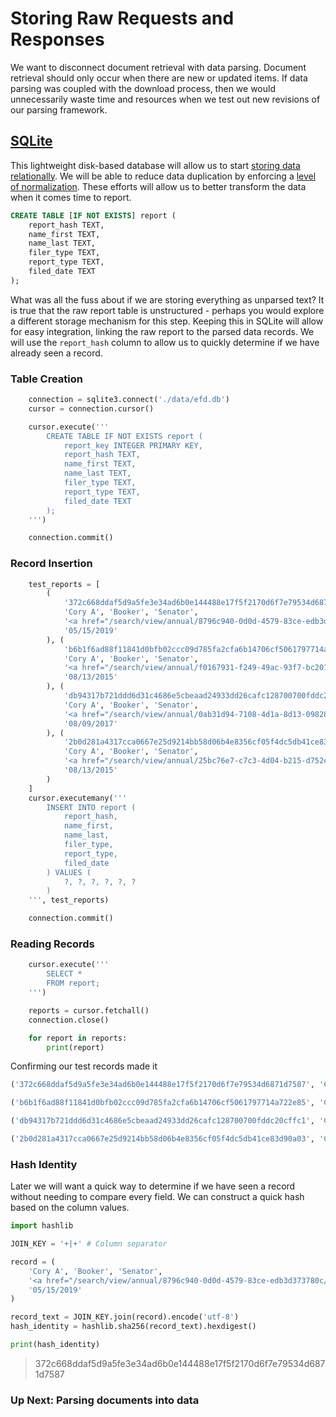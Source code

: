 # Storing Raw Requests and Responses

We want to disconnect document retrieval with data parsing. Document retrieval should only occur when there are new or updated items. If data parsing was coupled with the download process, then we would unnecessarily waste time and resources when we test out new revisions of our parsing framework.

## [SQLite](https://docs.python.org/3/library/sqlite3.html)
This lightweight disk-based database will allow us to start [storing data relationally](https://en.wikipedia.org/wiki/Relational_database). We will be able to reduce data duplication by enforcing a [level of normalization](https://en.wikipedia.org/wiki/Database_normalization). These efforts will allow us to better transform the data when it comes time to report.

```SQL
CREATE TABLE [IF NOT EXISTS] report (
    report_hash TEXT,
    name_first TEXT,
    name_last TEXT,
    filer_type TEXT,
    report_type TEXT,
    filed_date TEXT
);
```
What was all the fuss about if we are storing everything as unparsed text? It is true that the raw report table is unstructured - perhaps you would explore a different storage mechanism for this step. Keeping this in SQLite will allow for easy integration, linking the raw report to the parsed data records. We will use the `report_hash` column to allow us to quickly determine if we have already seen a record.

### Table Creation
```python
    connection = sqlite3.connect('./data/efd.db')
    cursor = connection.cursor()

    cursor.execute('''
        CREATE TABLE IF NOT EXISTS report (
            report_key INTEGER PRIMARY KEY,
            report_hash TEXT,
            name_first TEXT,
            name_last TEXT,
            filer_type TEXT,
            report_type TEXT,
            filed_date TEXT
        );
    ''')

    connection.commit()
```
### Record Insertion
```python
    test_reports = [
        (
            '372c668ddaf5d9a5fe3e34ad6b0e144488e17f5f2170d6f7e79534d6871d7587',
            'Cory A', 'Booker', 'Senator',
            '<a href="/search/view/annual/8796c940-0d0d-4579-83ce-edb3d373780c/" target="_blank">Annual Report for CY 2018</a>',
            '05/15/2019'
        ), (
            'b6b1f6ad88f11841d0bfb02ccc09d785fa2cfa6b14706cf5061797714a722e85',
            'Cory A', 'Booker', 'Senator',
            '<a href="/search/view/annual/f0167931-f249-49ac-93f7-bc2013e48a27/" target="_blank">Annual Report for CY 2014</a>',
            '08/13/2015'
        ), (
            'db94317b721ddd6d31c4686e5cbeaad24933dd26cafc128700700fddc20cffc1',
            'Cory A', 'Booker', 'Senator',
            '<a href="/search/view/annual/0ab31d94-7108-4d1a-8d13-098284271d5f/" target="_blank">Annual Report for CY 2016</a>',
            '08/09/2017'
        ), (
            '2b0d281a4317cca0667e25d9214bb58d06b4e8356cf05f4dc5db41ce83d90a03',
            'Cory A', 'Booker', 'Senator',
            '<a href="/search/view/annual/25bc76e7-c7c3-4d04-b215-d752c94dd47a/" target="_blank">Annual Report for CY 2013 (Amendment 1)</a>',
            '08/13/2015'
        )
    ]
    cursor.executemany('''
        INSERT INTO report (
            report_hash,
            name_first,
            name_last,
            filer_type,
            report_type,
            filed_date
        ) VALUES (
            ?, ?, ?, ?, ?, ?
        )
    ''', test_reports)

    connection.commit()
```
### Reading Records
```python
    cursor.execute('''
        SELECT *
        FROM report;
    ''')

    reports = cursor.fetchall()
    connection.close()

    for report in reports:
        print(report)
```
Confirming our test records made it 
```python
('372c668ddaf5d9a5fe3e34ad6b0e144488e17f5f2170d6f7e79534d6871d7587', 'Cory A', 'Booker', 'Senator', '<a href="/search/view/annual/8796c940-0d0d-4579-83ce-edb3d373780c/" target="_blank">Annual Report for CY 2018</a>', '05/15/2019')

('b6b1f6ad88f11841d0bfb02ccc09d785fa2cfa6b14706cf5061797714a722e85', 'Cory A', 'Booker', 'Senator', '<a href="/search/view/annual/f0167931-f249-49ac-93f7-bc2013e48a27/" target="_blank">Annual Report for CY 2014</a>', '08/13/2015')

('db94317b721ddd6d31c4686e5cbeaad24933dd26cafc128700700fddc20cffc1', 'Cory A', 'Booker', 'Senator', '<a href="/search/view/annual/0ab31d94-7108-4d1a-8d13-098284271d5f/" target="_blank">Annual Report for CY 2016</a>', '08/09/2017')

('2b0d281a4317cca0667e25d9214bb58d06b4e8356cf05f4dc5db41ce83d90a03', 'Cory A', 'Booker', 'Senator', '<a href="/search/view/annual/25bc76e7-c7c3-4d04-b215-d752c94dd47a/" target="_blank">Annual Report for CY 2013 (Amendment 1)</a>', '08/13/2015')
```

### Hash Identity
Later we will want a quick way to determine if we have seen a record without needing to compare every field. We can construct a quick hash based on the column values.
```python
import hashlib

JOIN_KEY = '+|+' # Column separator

record = (
    'Cory A', 'Booker', 'Senator',
    '<a href="/search/view/annual/8796c940-0d0d-4579-83ce-edb3d373780c/" target="_blank">Annual Report for CY 2018</a>',
    '05/15/2019'
)

record_text = JOIN_KEY.join(record).encode('utf-8')
hash_identity = hashlib.sha256(record_text).hexdigest()

print(hash_identity)
```
>372c668ddaf5d9a5fe3e34ad6b0e144488e17f5f2170d6f7e79534d6871d7587

### Up Next: Parsing documents into data




